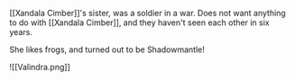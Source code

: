 [[Xandala Cimber]]'s sister, was a soldier in a war. Does not want anything to do with [[Xandala Cimber]], and they haven't seen each other in six years.

She likes frogs, and turned out to be Shadowmantle!

![[Valindra.png]]